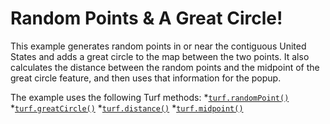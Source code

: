 # Random Points & A Great Circle!

This example generates random points in or near the contiguous United States and adds a great circle to the map between the two points. It also calculates the distance between the random points and the midpoint of the great circle feature, and then uses that information for the popup.

The example uses the following Turf methods:
*[`turf.randomPoint()`](http://turfjs.org/docs#randomPoint)
*[`turf.greatCircle()`](http://turfjs.org/docs#greatCircle)
*[`turf.distance()`](http://turfjs.org/docs#distance)
*[`turf.midpoint()`](http://turfjs.org/docs#midpoint)